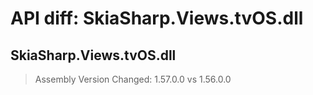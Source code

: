# API diff: SkiaSharp.Views.tvOS.dll

## SkiaSharp.Views.tvOS.dll

> Assembly Version Changed: 1.57.0.0 vs 1.56.0.0

